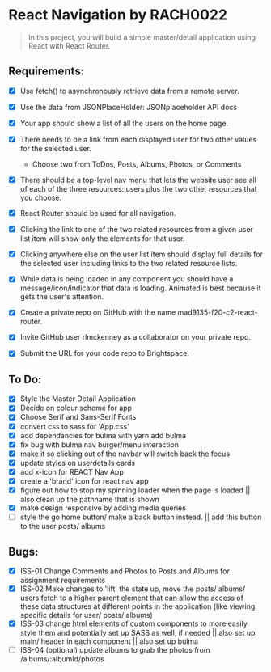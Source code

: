 # React Navigation by RACH0022

> In this project, you will build a simple master/detail application using React with React Router.

## Requirements:

- [x] Use fetch() to asynchronously retrieve data from a remote server.
- [x] Use the data from JSONPlaceHolder: JSONplaceholder API docs
- [x] Your app should show a list of all the users on the home page.
- [x] There needs to be a link from each displayed user for two other values for the selected user.

  - Choose two from ToDos, Posts, Albums, Photos, or Comments

- [x] There should be a top-level nav menu that lets the website user see all of each of the three resources: users plus the two other resources that you choose.
- [x] React Router should be used for all navigation.
- [x] Clicking the link to one of the two related resources from a given user list item will show only the elements for that user.
- [x] Clicking anywhere else on the user list item should display full details for the selected user including links to the two related resource lists.
- [x] While data is being loaded in any component you should have a message/icon/indicator that data is loading. Animated is best because it gets the user's attention.
- [x] Create a private repo on GitHub with the name mad9135-f20-c2-react-router.
- [x] Invite GitHub user rlmckenney as a collaborator on your private repo.
- [x] Submit the URL for your code repo to Brightspace.

## To Do:

- [x] Style the Master Detail Application
- [x] Decide on colour scheme for app
- [x] Choose Serif and Sans-Serif Fonts
- [x] convert css to sass for 'App.css'
- [x] add dependancies for bulma with yarn add bulma
- [x] fix bug with bulma nav burger/menu interaction
- [x] make it so clicking out of the navbar will switch back the focus
- [x] update styles on userdetails cards
- [x] add x-icon for REACT Nav App
- [x] create a 'brand' icon for react nav app
- [x] figure out how to stop my spinning loader when the page is loaded || also clean up the pathname that is shown
- [x] make design responsive by adding media queries
- [ ] style the go home button/ make a back button instead. || add this button to the user posts/ albums

## Bugs:

- [x] ISS-01 Change Comments and Photos to Posts and Albums for assignment requirements
- [x] ISS-02 Make changes to 'lift' the state up, move the posts/ albums/ users fetch to a higher parent element that can allow the access of these data structures at different points in the application (like viewing specific details for user/ posts/ albums)
- [x] ISS-03 change html elements of custom components to more easily style them and potentially set up SASS as well, if needed || also set up main/ header in each component || also set up bulma
- [ ] ISS-04 (optional) update albums to grab the photos from /albums/:albumId/photos
